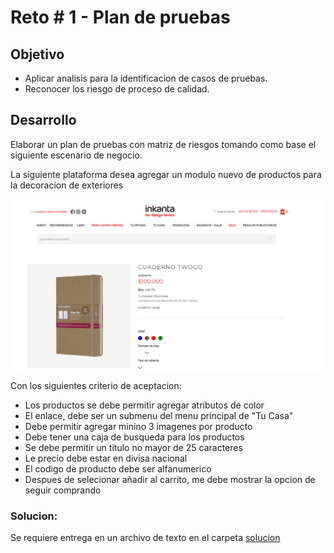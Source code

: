 # Reto # 1 - Plan de pruebas

## Objetivo

* Aplicar analisis para la identificacion de casos de pruebas.
* Reconocer los riesgo de proceso de calidad.

## Desarrollo

Elaborar un plan de pruebas con matriz de riesgos tomando como base el siguiente escenario de negocio.

La siguiente plataforma desea agregar un modulo nuevo de productos para la decoracion de exteriores

 <img src="https://github.com/beduExpert/SW-Testing-Fundamentals-2021/blob/main/Sesion-07/Reto-01/assets/reto_1.png">
 
 Con los siguientes criterio de aceptacion:
 
 - Los productos se debe permitir agregar atributos de color
 - El enlace, debe ser un submenu del menu principal de  "Tu Casa"
 - Debe permitir agregar minino 3 imagenes por producto
 - Debe tener una caja de busqueda para los productos
 -  Se debe permitir un titulo no mayor de 25 caracteres
 -  Le precio debe estar en divisa nacional
 -  El codigo de producto debe ser alfanumerico
 -  Despues de selecionar añadir al carrito, me debe mostrar la opcion de seguir comprando

<h3>Solucion: </h3>
Se requiere entrega en un archivo de texto en el carpeta <a href="https://github.com/beduExpert/SW-Testing-Fundamentals-2021/tree/main/Sesion-07/Reto-01/Solucion">solucion </a>
